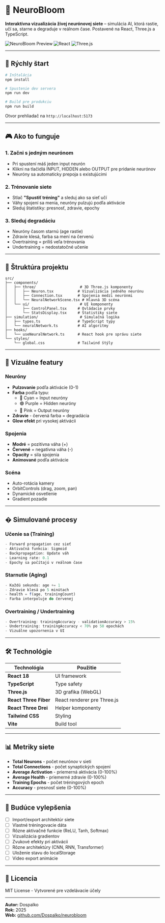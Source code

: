 # 🧠 NeuroBloom

**Interaktívna vizualizácia živej neurónovej siete** – simulácia AI, ktorá rastie, učí sa, starne a degraduje v reálnom čase. Postavené na React, Three.js a TypeScript.

![NeuroBloom Preview](https://img.shields.io/badge/status-live-brightgreen) ![React](https://img.shields.io/badge/React-18-blue) ![Three.js](https://img.shields.io/badge/Three.js-WebGL-red)

---

## 🚀 Rýchly štart

```bash
# Inštalácia
npm install

# Spustenie dev servera
npm run dev

# Build pre produkciu
npm run build
```

Otvor prehliadač na `http://localhost:5173`

---

## 🎮 Ako to funguje

### 1. **Začni s jedným neurónom**
   - Pri spustení máš jeden input neurón
   - Klikni na tlačidlá INPUT, HIDDEN alebo OUTPUT pre pridanie neurónov
   - Neuróny sa automaticky prepoja s existujúcimi

### 2. **Trénovanie siete**
   - Stlač **"Spustiť tréning"** a sleduj ako sa sieť učí
   - Váhy spojení sa menia, neuróny pulzujú podľa aktivácie
   - Sleduj štatistiky: presnosť, zdravie, epochy

### 3. **Sleduj degradáciu**
   - Neuróny časom starnú (age rastie)
   - Zdravie klesá, farba sa mení na červenú
   - Overtraining = príliš veľa trénovania
   - Undertraining = nedostatočné učenie

---

## 📁 Štruktúra projektu

```
src/
├── components/
│   ├── three/                    # 3D Three.js komponenty
│   │   ├── Neuron.tsx           # Vizualizácia jedného neurónu
│   │   ├── Connection.tsx       # Spojenia medzi neurónmi
│   │   └── NeuralNetworkScene.tsx # Hlavná 3D scéna
│   └── ui/                       # UI komponenty
│       ├── ControlPanel.tsx     # Ovládacie prvky
│       └── StatsDisplay.tsx     # Štatistiky siete
├── simulation/                   # Simulačná logika
│   ├── types.ts                 # TypeScript typy
│   └── neuralNetwork.ts         # AI algoritmy
├── hooks/
│   └── useNeuralNetwork.ts      # React hook pre správu siete
└── styles/
    └── global.css               # Tailwind štýly
```

---

## 🎨 Vizuálne featury

### Neuróny
- **Pulzovanie** podľa aktivácie (0-1)
- **Farba** podľa typu:
  - 🔵 Cyan = Input neuróny
  - 🟣 Purple = Hidden neuróny
  - 🔴 Pink = Output neuróny
- **Zdravie** - červená farba = degradácia
- **Glow efekt** pri vysokej aktivácii

### Spojenia
- **Modré** = pozitívna váha (+)
- **Červené** = negatívna váha (-)
- **Opacity** = sila spojenia
- **Animované** podľa aktivácie

### Scéna
- Auto-rotácia kamery
- OrbitControls (drag, zoom, pan)
- Dynamické osvetlenie
- Gradient pozadie

---

## � Simulované procesy

### Učenie sa (Training)
```typescript
- Forward propagation cez sieť
- Aktivačná funkcia: Sigmoid
- Backpropagation: Update váh
- Learning rate: 0.1
- Epochy sa počítajú v reálnom čase
```

### Starnutie (Aging)
```typescript
- Každú sekundu: age += 1
- Zdravie klesá po 5 minútach
- health = f(age, trainingCount)
- Farba interpoluje do červenej
```

### Overtraining / Undertraining
```typescript
- Overtraining: trainingAccuracy - validationAccuracy > 15%
- Undertraining: trainingAccuracy < 70% po 50 epochách
- Vizuálne upozornenia v UI
```

---

## 🛠️ Technológie

| Technológia | Použitie |
|-------------|----------|
| **React 18** | UI framework |
| **TypeScript** | Type safety |
| **Three.js** | 3D grafika (WebGL) |
| **React Three Fiber** | React renderer pre Three.js |
| **React Three Drei** | Helper komponenty |
| **Tailwind CSS** | Styling |
| **Vite** | Build tool |

---

## 📊 Metriky siete

- **Total Neurons** - počet neurónov v sieti
- **Total Connections** - počet synaptických spojení
- **Average Activation** - priemerná aktivácia (0-100%)
- **Average Health** - priemerné zdravie (0-100%)
- **Training Epochs** - počet tréningových epoch
- **Accuracy** - presnosť siete (0-100%)

---

## 🎯 Budúce vylepšenia

- [ ] Import/export architektúr siete
- [ ] Vlastné tréningovacie dáta
- [ ] Rôzne aktivačné funkcie (ReLU, Tanh, Softmax)
- [ ] Vizualizácia gradientov
- [ ] Zvukové efekty pri aktivácii
- [ ] Rôzne architektúry (CNN, RNN, Transformer)
- [ ] Uloženie stavu do localStorage
- [ ] Video export animácie

---

## 📝 Licencia

MIT License - Vytvorené pre vzdelávacie účely

---

**Autor:** Dospalko  
**Rok:** 2025  
**Web:** [github.com/Dospalko/neurobloom](https://github.com/Dospalko/neurobloom)
